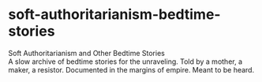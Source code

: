 # soft-authoritarianism-bedtime-stories
Soft Authoritarianism and Other Bedtime Stories
</br>
A slow archive of bedtime stories for the unraveling.
Told by a mother, a maker, a resistor. Documented in the margins of empire. Meant to be heard.


